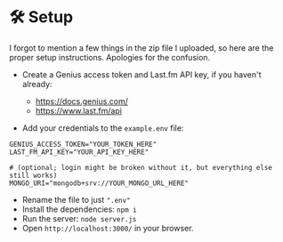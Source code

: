 # 🛠️ Setup

I forgot to mention a few things in the zip file I uploaded, so here are the
proper setup instructions. Apologies for the confusion.

- Create a Genius access token and Last.fm API key, if you haven't already:
    - https://docs.genius.com/
    - https://www.last.fm/api

- Add your credentials to the `example.env` file:

```
GENIUS_ACCESS_TOKEN="YOUR_TOKEN_HERE"
LAST_FM_API_KEY="YOUR_API_KEY_HERE"

# (optional; login might be broken without it, but everything else still works)
MONGO_URI="mongodb+srv://YOUR_MONGO_URL_HERE"
```

- Rename the file to just `".env"`
- Install the dependencies: `npm i`
- Run the server: `node server.js`
- Open `http://localhost:3000/` in your browser.

